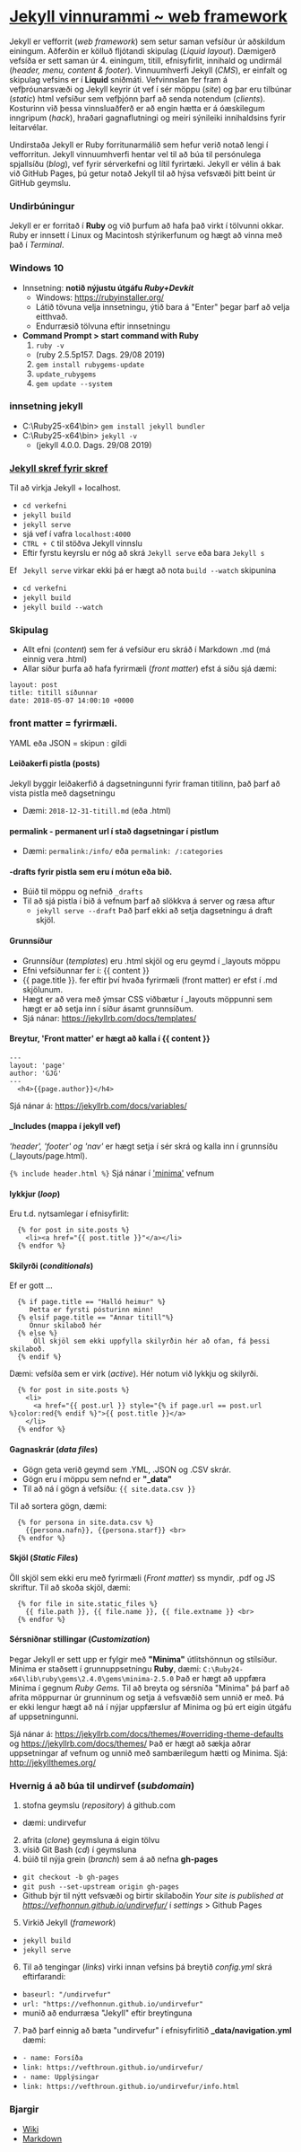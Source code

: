 # [Jekyll vinnurammi ~ web framework](https://jekyllrb.com/)

Jekyll er vefforrit (_web framework_) sem setur saman vefsíður úr aðskildum einingum. Aðferðin er kölluð fljótandi skipulag (_Liquid layout_). Dæmigerð vefsíða er sett saman úr 4. einingum, titill, efnisyfirlit, innihald og undirmál (_header, menu, content & footer_). Vinnuumhverfi Jekyll (_CMS_), er einfalt og skipulag vefsins er í **Liquid** sniðmáti. Vefvinnslan fer fram á vefþróunarsvæði og Jekyll keyrir út vef í sér möppu (_site_) og þar eru tilbúnar (_static_) html vefsíður sem vefþjónn þarf að senda notendum (_clients_). Kosturinn við þessa vinnsluaðferð er að engin hætta er á óæskilegum inngripum (_hack_), hraðari gagnaflutningi og meiri sýnileiki innihaldsins fyrir leitarvélar.  

Undirstaða Jekyll er Ruby forritunarmálið sem hefur verið notað lengi í vefforritun.   Jekyll vinnuumhverfi hentar vel til að búa til persónulega spjallsíðu (_blog_), vef fyrir sérverkefni og lítil fyrirtæki. Jekyll er vélin á bak við GitHub Pages, þú getur notað Jekyll til að hýsa vefsvæði þitt beint úr GitHub geymslu. 

### Undirbúningur
Jekyll er er forritað í **Ruby** og við þurfum að hafa það virkt í tölvunni okkar. Ruby er innsett í Linux og Macintosh stýrikerfunum og hægt að vinna með það í _Terminal_. 

### Windows 10

* Innsetning: **notið nýjustu útgáfu _Ruby+Devkit_**
  * Windows: https://rubyinstaller.org/
   * Látið tövuna velja innsetningu, ýtið bara á "Enter" þegar þarf að velja eitthvað.
   * Endurræsið tölvuna eftir innsetningu
* **Command Prompt > start command with Ruby**
  1. ``` ruby -v ``` 
  	* (ruby 2.5.5p157. Dags. 29/08 2019)
  2. ``` gem install rubygems-update ``` 
  3. ``` update_rubygems ``` 
  4. ``` gem update --system ``` 

### innsetning jekyll 

  * C:\Ruby25-x64\bin> ``` gem install jekyll bundler ```
  * C:\Ruby25-x64\bin> ``` jekyll -v ```  
  	* (jekyll 4.0.0. Dags. 29/08 2019)

### [Jekyll skref fyrir skref](https://jekyllrb.com/docs/step-by-step/01-setup/)

Til að virkja Jekyll + localhost. 
  * ``` cd verkefni ``` 
  * ``` jekyll build ```
  * ``` jekyll serve ```
  * sjá vef í vafra ``` localhost:4000 ``` 
  * ``` CTRL + C ``` til stöðva Jekyll vinnslu
  * Eftir fyrstu keyrslu er nóg að skrá `` Jekyll serve `` eða bara `` Jekyll s ``
  
Ef  `` Jekyll serve`` virkar ekki þá er hægt að nota ``build --watch`` skipunina
  * ``` cd verkefni ``` 
  * ``` jekyll build ```
  * ``` jekyll build --watch ``` 
  

### Skipulag

* Allt efni (_content_) sem fer á vefsíður eru skráð í Markdown .md (má einnig vera .html)
* Allar síður þurfa að hafa fyrirmæli (_front matter_) efst á síðu sjá dæmi:

```
layout: post
title: titill síðunnar
date: 2018-05-07 14:00:10 +0000
```
### front matter = fyrirmæli. 
YAML eða JSON = skipun : gildi

#### Leiðakerfi pistla (posts)
Jekyll byggir leiðakerfið á dagsetningunni fyrir framan titilinn, það þarf að vista pistla með dagsetningu
* Dæmi: ```2018-12-31-titill.md``` (eða .html)

#### permalink - permanent url  í stað dagsetningar í pistlum
* Dæmi: ```permalink:/info/``` eða ```permalink: /:categories```

#### -drafts fyrir pistla sem eru í mótun eða bið.
* Búið til möppu og nefnið ```_drafts```
* Til að sjá pistla í bið á vefnum þarf að slökkva á server og ræsa aftur 
  * ```jekyll serve --draft``` Það þarf ekki að setja dagsetningu á draft skjöl.

#### Grunnsíður
* Grunnsíður (_templates_) eru .html skjöl og eru geymd í _layouts möppu
* Efni vefsíðunnar fer í: {{ content }} 
* {{ page.title }}. fer eftir því hvaða fyrirmæli (front matter) er efst í .md skjölunum. 
* Hægt er að vera með ýmsar CSS viðbætur í _layouts möppunni sem hægt er að setja inn í síður ásamt grunnsíðum.
* Sjá nánar: https://jekyllrb.com/docs/templates/

#### Breytur, 'Front matter' er hægt að kalla í {{ content }}  

```
---
layout: 'page'
author: 'GJG'
---
  <h4>{{page.author}}</h4>
```
Sjá nánar á: https://jekyllrb.com/docs/variables/

#### _Includes (mappa í jekyll vef)
_'header', 'footer' og 'nav'_ er hægt setja í sér skrá og kalla inn í grunnsíðu (_layouts/page.html).

```{% include header.html %}``` Sjá nánar í ['minima'](https://github.com/vefhonnun/minima) vefnum

#### lykkjur (_loop_) 
Eru t.d. nytsamlegar í efnisyfirlit:
```
  {% for post in site.posts %}
    <li><a href="{{ post.title }}"</a></li>
  {% endfor %}

```

#### Skilyrði (_conditionals_)
Ef er gott ...
```
  {% if page.title == "Halló heimur" %}
     Þetta er fyrsti pósturinn minn!
  {% elsif page.title == "Annar titill"%}
     Önnur skilaboð hér
  {% else %}
      Öll skjöl sem ekki uppfylla skilyrðin hér að ofan, fá þessi skilaboð.
  {% endif %}

```
Dæmi: vefsíða sem er virk (_active_). Hér notum við lykkju og skilyrði.
```
  {% for post in site.posts %}
    <li>
      <a href="{{ post.url }} style="{% if page.url == post.url %}color:red{% endif %}">{{ post.title }}</a>
    </li>
  {% endfor %}

```
#### Gagnaskrár (_data files_)
* Gögn geta verið geymd sem .YML, .JSON og .CSV skrár.
* Gögn eru í möppu sem nefnd er **"_data"**
* Til að ná í gögn á vefsíðu: ```{{ site.data.csv }}```

Til að sortera gögn, dæmi:
```
  {% for persona in site.data.csv %}
    {{persona.nafn}}, {{persona.starf}} <br>  
  {% endfor %}
```

#### Skjöl (_Static Files_)
Öll skjöl sem ekki eru með fyrirmæli (_Front matter_) ss myndir, .pdf og JS skriftur. 
Til að skoða skjöl, dæmi:
```
  {% for file in site.static_files %}
    {{ file.path }}, {{ file.name }}, {{ file.extname }} <br>  
  {% endfor %}
```
#### Sérsniðnar stillingar (_Customization_)
Þegar Jekyll er sett upp er fylgir með **"Minima"** útlitshönnun og stílsíður. Minima er staðsett í grunnuppsetningu **Ruby**, dæmi: ```C:\Ruby24-x64\lib\ruby\gems\2.4.0\gems\minima-2.5.0``` 
Það er hægt að uppfæra Minima í gegnum _Ruby Gems._ Til að breyta og sérsníða "Minima" þá þarf að afrita möppurnar úr grunninum og setja á vefsvæðið sem unnið er með. Þá er ekki lengur hægt að ná í nýjar uppfærslur af Minima og þú ert eigin útgáfu af uppsetningunni. 

Sjá nánar á: https://jekyllrb.com/docs/themes/#overriding-theme-defaults og https://jekyllrb.com/docs/themes/ 
Það er hægt að sækja aðrar uppsetningar af vefnum og unnið með sambærilegum hætti og Minima. Sjá: http://jekyllthemes.org/

### Hvernig á að búa til undirvef (_subdomain_)

1. stofna geymslu (_repository_) á github.com
  * dæmi: undirvefur
2. afrita (_clone_) geymsluna á eigin tölvu
3. vísið Git Bash (_cd_) í geymsluna
4. búið til nýja grein (_branch_) sem á að nefna **gh-pages** 
  * ``git checkout -b gh-pages`` 
  * ``git push --set-upstream origin gh-pages``
  *  Github býr til nýtt vefsvæði og birtir skilaboðin _Your site is published at https://vefhonnun.github.io/undirvefur/_  í _settings_ > Github Pages
5. Virkið Jekyll (_framework_)
  * ``` jekyll build ```
  * ``` jekyll serve ```
6. Til að tengingar (_links_) virki innan vefsins þá breytið _config.yml_ skrá eftirfarandi:
  * ``` baseurl: "/undirvefur" ```
  * ``` url: "https://vefhonnun.github.io/undirvefur" ```
  * munið að endurræsa "Jekyll" eftir breytinguna
7. Það þarf einnig að bæta "undirvefur" í efnisyfirlitið **_data/navigation.yml** dæmi:
  * ``` - name: Forsíða ```
  * ``` link: https://vefthroun.github.io/undirvefur/ ```
  * ``` - name: Upplýsingar ```
  * ``` link: https://vefthroun.github.io/undirvefur/info.html ```

### Bjargir
* [Wiki](https://github.com/vefhonnun/Jekyll/wiki)
* [Markdown](https://github.com/vefhonnun/Jekyll/tree/master/Lesefni/markdown.md)
  

    






